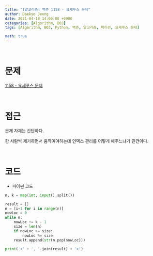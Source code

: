 ```yaml
---
title: "[알고리즘] 백준 1158 - 요세푸스 문제"
author: Daekyo Jeong
date: 2021-04-18 14:00:00 +0900
categories: [Algorithm, BOJ]
tags: [Algorithm, BOJ, Python, 백준, 알고리즘, 파이썬, 요세푸스 문제]

math: true
---
```



<br/>

# **문제**

[1158 - 요세푸스 문제](https://www.acmicpc.net/problem/1158)

<br/>

# **접근**

문제 자체는 간단하다.  

한 사람씩 제거하면서 움직여야하는데 인덱스 관리를 어떻게 해주느냐가 관건이다.  


<br/>

# **코드**

- 파이썬 코드   

```py
n, k = map(int, input().split())

result = []
n = [i+1 for i in range(n)]
nowLoc = 0
while n:
    nowLoc += k - 1
    size = len(n)
    if nowLoc >= size:
        nowLoc %= size
    result.append(str(n.pop(nowLoc)))

print('<' + ', '.join(result) + '>')
```

<br/>

